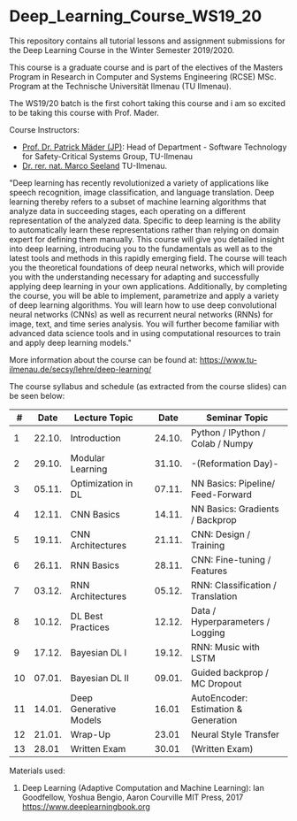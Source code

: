 # Deep_Learning_Course_WS19_20
This repository contains all tutorial lessons and assignment submissions for the Deep Learning Course in the Winter Semester 2019/2020.

This course is a graduate course and is part of the electives of the Masters Program in Research in Computer and Systems Engineering (RCSE) MSc. Program at the Technische Universität Ilmenau (TU Ilmenau).

The WS19/20 batch is the first cohort taking this course and i am so excited to be taking this course with Prof. Mader. 

Course Instructors: 
* [Prof. Dr. Patrick Mäder (JP)](https://www.tu-ilmenau.de/secsy/lehre/): Head of Department - Software Technology for Safety-Critical Systems Group, TU-Ilmenau
* [Dr. rer. nat. Marco Seeland](https://www.tu-ilmenau.de/secsy/team/marco-seeland/) TU-Ilmenau.

"Deep learning has recently revolutionized a variety of applications like speech recognition, image classification, and language translation. Deep learning thereby refers to a subset of machine learning algorithms that analyze data in succeeding stages, each operating on a different representation of the analyzed data. Specific to deep learning is the ability to automatically learn these representations rather than relying on domain expert for defining them manually. This course will give you detailed insight into deep learning, introducing you to the fundamentals as well as to the latest tools and methods in this rapidly emerging field. The course will teach you the theoretical foundations of deep neural networks, which will provide you with the understanding necessary for adapting and successfully applying deep learning in your own applications. Additionally, by completing the course, you will be able to implement, parametrize and apply a variety of deep learning algorithms. You will learn how to use deep convolutional neural networks (CNNs) as well as recurrent neural networks (RNNs) for image, text, and time series analysis. You will further become familiar with advanced data science tools and in using computational resources to train and apply deep learning models."

More information about the course can be found at: https://www.tu-ilmenau.de/secsy/lehre/deep-learning/

The course syllabus and schedule (as extracted from the course slides) can be seen below:

   #|Date | Lecture Topic |     | Date | Seminar Topic
----|-----|---------------|-----|------|--------------
1|22.10.| Introduction |     |24.10. | Python / IPython / Colab / Numpy
2|29.10.| Modular Learning |     |31.10. | -(Reformation Day)-
3|05.11.| Optimization in DL |     |07.11. | NN Basics: Pipeline/ Feed-Forward
4|12.11.| CNN Basics |     |14.11. | NN Basics: Gradients / Backprop
5|19.11.| CNN Architectures|      | 21.11. | CNN: Design / Training
6|26.11.| RNN Basics|     |28.11.| CNN: Fine-tuning / Features
7|03.12.|RNN Architectures|     |05.12.| RNN: Classification / Translation
8|10.12.| DL Best Practices |     |12.12.| Data / Hyperparameters / Logging
9|17.12.| Bayesian DL I |     |19.12.| RNN: Music with LSTM
10|07.01.| Bayesian DL II |     |09.01.| Guided backprop / MC Dropout
11|14.01.| Deep Generative Models |     |16.01| AutoEncoder: Estimation & Generation
12|21.01.| Wrap-Up |     |23.01| Neural Style Transfer
13|28.01| Written Exam |     |30.01| (Written Exam)


Materials used:
1. Deep Learning (Adaptive Computation and Machine Learning): Ian Goodfellow, Yoshua Bengio, Aaron Courville MIT Press, 2017 https://www.deeplearningbook.org
